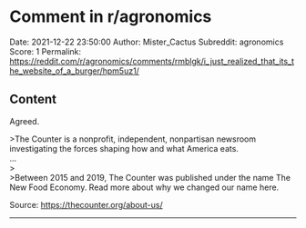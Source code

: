 # Comment in r/agronomics

Date: 2021-12-22 23:50:00
Author: Mister_Cactus
Subreddit: agronomics
Score: 1
Permalink: https://reddit.com/r/agronomics/comments/rmblgk/i_just_realized_that_its_the_website_of_a_burger/hpm5uz1/

## Content

Agreed.   


&gt;The Counter is a nonprofit, independent, nonpartisan newsroom investigating the forces shaping how and what America eats.  
...  
&gt;  
&gt;Between 2015 and 2019, The Counter was published under the name The New Food Economy. Read more about why we changed our name here.

  
Source: https://thecounter.org/about-us/

---
